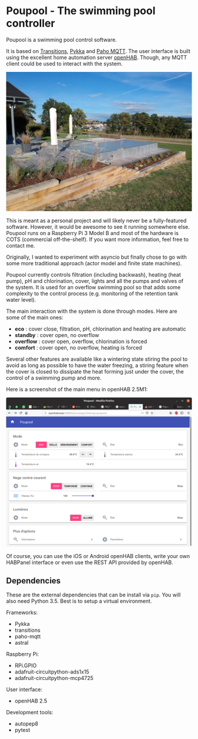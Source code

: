 # Poupool - The swimming pool controller
Poupool is a swimming pool control software.

It is based on [Transitions](https://github.com/pytransitions/transitions),
[Pykka](https://www.pykka.org) and [Paho MQTT](https://github.com/eclipse/paho.mqtt.python).
The user interface is built using the excellent home automation server
[openHAB](http://www.openhab.org). Though, any MQTT client could be used to interact with the
system.

![The swimming pool](docs/images/pool-01.jpg)

This is meant as a personal project and will likely never be a fully-featured software. However, it
would be awesome to see it running somewhere else. Poupool runs on a Raspberry Pi 3 Model B and most
of the hardware is COTS (commercial off-the-shelf). If you want more information, feel free to
contact me.

Originally, I wanted to experiment with asyncio but finally chose to go with some more traditional
approach (actor model and finite state machines).

Poupool currently controls filtration (including backwash), heating (heat pump), pH and
chlorination, cover, lights and all the pumps and valves of the system. It is used for an overflow
swimming pool so that adds some complexity to the control process (e.g. monitoring of the retention
tank water level).

The main interaction with the system is done through modes. Here are some of the main ones:

* **eco** : cover close, filtration, pH, chlorination and heating are automatic
* **standby** : cover open, no overflow
* **overflow** : cover open, overflow, chlorination is forced
* **comfort** :  cover open, no overflow, heating is forced

Several other features are available like a wintering state stiring the pool to avoid as long as
possible to have the water freezing, a stiring feature when the cover is closed to dissipate the
heat forming just under the cover, the control of a swimming pump and more.

Here is a screenshot of the main menu in openHAB 2.5M1:

![openHAB main menu](docs/images/openhab-01.png)

Of course, you can use the iOS or Android openHAB clients, write your own HABPanel interface or
even use the REST API provided by openHAB.

## Dependencies

These are the external dependencies that can be install via `pip`. You will also need Python 3.5.
Best is to setup a virtual environment.

Frameworks:

* Pykka
* transitions
* paho-mqtt
* astral

Raspberry Pi:

* RPi.GPIO
* adafruit-circuitpython-ads1x15
* adafruit-circuitpython-mcp4725

User interface:

* openHAB 2.5

Development tools:

* autopep8
* pytest

